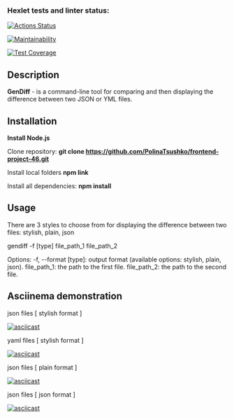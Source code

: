 ### Hexlet tests and linter status:
[![Actions Status](https://github.com/PolinaTsushko/frontend-project-46/actions/workflows/hexlet-check.yml/badge.svg)](https://github.com/PolinaTsushko/frontend-project-46/actions)

[![Maintainability](https://api.codeclimate.com/v1/badges/6bad39f309d92e9ba8e7/maintainability)](https://codeclimate.com/github/PolinaTsushko/frontend-project-46/maintainability)

[![Test Coverage](https://api.codeclimate.com/v1/badges/6bad39f309d92e9ba8e7/test_coverage)](https://codeclimate.com/github/PolinaTsushko/frontend-project-46/test_coverage)


## Description

**GenDiff** - is a command-line tool for comparing and then displaying the difference between two JSON or YML files.

## Installation

**Install Node.js**

Clone repository: **git clone https://github.com/PolinaTsushko/frontend-project-46.git**

Install local folders **npm link**

Install all dependencies: **npm install**

## Usage 

There are 3 styles to choose from for displaying the difference between two files: stylish, plain, json

gendiff -f [type] file_path_1 file_path_2

Options:
-f, --format [type]: output format (available options: stylish, plain, json).
file_path_1: the path to the first file.
file_path_2: the path to the second file.

## Asciinema demonstration

json files [ stylish format ]

[![asciicast](https://asciinema.org/a/C5bLI7odLlch5cPNsZcZPOxmE.svg)](https://asciinema.org/a/C5bLI7odLlch5cPNsZcZPOxmE)

yaml files [ stylish format ]

[![asciicast](https://asciinema.org/a/n3EORd2HaYYinty1GfolAJhXq.svg)](https://asciinema.org/a/n3EORd2HaYYinty1GfolAJhXq)

json files [ plain format ]

[![asciicast](https://asciinema.org/a/bHy3t2ky4YBnKLHnKLPyxYFqc.svg)](https://asciinema.org/a/bHy3t2ky4YBnKLHnKLPyxYFqc)

json files [ json format ]

[![asciicast](https://asciinema.org/a/0KcKwBl2KB2uWrkYMKB1J2cN5.svg)](https://asciinema.org/a/0KcKwBl2KB2uWrkYMKB1J2cN5)